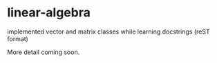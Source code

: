 # linear-algebra
implemented vector and matrix classes while learning docstrings (reST format)

More detail coming soon.
